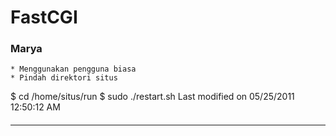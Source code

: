 # FastCGI
### Marya
    * Menggunakan pengguna biasa
    * Pindah direktori situs
$ cd /home/situs/run
$ sudo ./restart.sh
Last modified on 05/25/2011 12:50:12 AM
#### 
    
 
 
 
 
 
---
 
